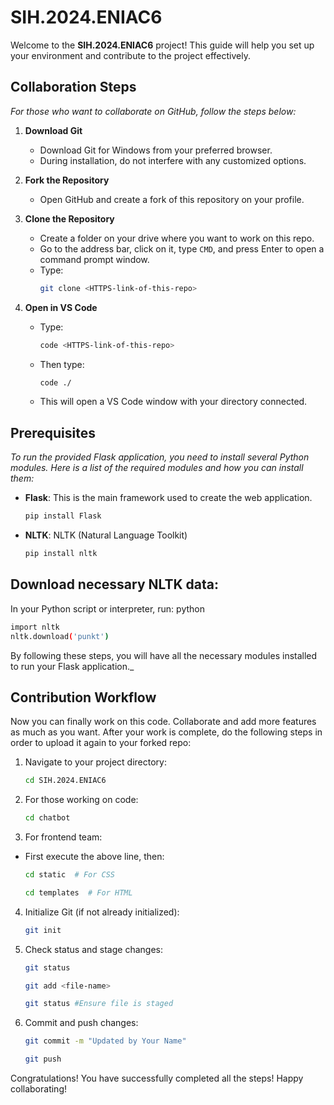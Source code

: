 
# SIH.2024.ENIAC6

Welcome to the **SIH.2024.ENIAC6** project! This guide will help you set up your environment and contribute to the project effectively.

## Collaboration Steps

_For those who want to collaborate on GitHub, follow the steps below:_

1. **Download Git**
   - Download Git for Windows from your preferred browser.
   - During installation, do not interfere with any customized options.

2. **Fork the Repository**
   - Open GitHub and create a fork of this repository on your profile.

3. **Clone the Repository**
   - Create a folder on your drive where you want to work on this repo.
   - Go to the address bar, click on it, type `CMD`, and press Enter to open a command prompt window.
   - Type: 
     ```bash
     git clone <HTTPS-link-of-this-repo>
     ```

4. **Open in VS Code**
   - Type:
     ```bash
     code <HTTPS-link-of-this-repo>
     ```
   - Then type:
     ```bash
     code ./
     ```
   - This will open a VS Code window with your directory connected.

## Prerequisites

_To run the provided Flask application, you need to install several Python modules. Here is a list of the required modules and how you can install them:_

- **Flask**: This is the main framework used to create the web application.
  ```bash
  pip install Flask
- **NLTK**: NLTK (Natural Language Toolkit)
  ```bash
  pip install nltk
## Download necessary NLTK data:
In your Python script or interpreter, run:
python
   ```bash
   import nltk
   nltk.download('punkt')
   ```

By following these steps, you will have all the necessary modules installed to run your Flask application._

## Contribution Workflow
Now you can finally work on this code. Collaborate and add more features as much as you want. After your work is complete, do the following steps in order to upload it again to your forked repo:
1. Navigate to your project directory:

   ```bash
   cd SIH.2024.ENIAC6
   ```

2. For those working on code:

   ```bash
   cd chatbot
   ```

3. For frontend team:
- First execute the above line, then:
   ```bash
   cd static  # For CSS
   ```
   ```bash
   cd templates  # For HTML
   ```

4. Initialize Git (if not already initialized):

   ```bash
   git init
   ```

5. Check status and stage changes:

   ```bash
   git status
   ```
      ```bash
   git add <file-name>
   ```
      ```bash
   git status #Ensure file is staged
   ```

6. Commit and push changes:

      ```bash
   git commit -m "Updated by Your Name"
   ```
      ```bash
   git push
   ```

Congratulations!
You have successfully completed all the steps! Happy collaborating!
